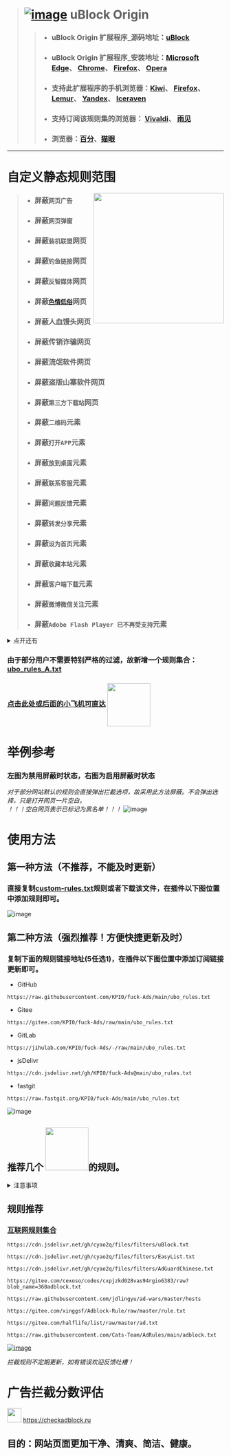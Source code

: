 > # [![image](https://github.com/KPI0/fuck-Ads/blob/main/images/uBlock%20Origin_logo.png)](https://github.com/gorhill/uBlock/) uBlock Origin
> > - ### uBlock Origin 扩展程序_源码地址：[uBlock](https://github.com/gorhill/uBlock/)
> > - ### uBlock Origin 扩展程序_安装地址：[Microsoft Edge](https://microsoftedge.microsoft.com/addons/detail/ublock-origin/odfafepnkmbhccpbejgmiehpchacaeak/)、                      [Chrome](https://chrome.google.com/webstore/detail/ublock-origin/cjpalhdlnbpafiamejdnhcphjbkeiagm/)、                                                                             [Firefox](https://addons.mozilla.org/zh-CN/firefox/addon/ublock-origin/)、                                                                                                       [Opera](https://addons.opera.com/zh-cn/extensions/details/ublock/)
> > - ### 支持此扩展程序的手机浏览器：[Kiwi](https://kiwibrowser.com/)、    [Firefox](https://www.firefox.com.cn/)、           [Lemur](https://lemurbrowser.com)、      [Yandex](https://browser.yandex.com/)、    [Iceraven](https://github.com/fork-maintainers/iceraven-browser)  
> > - ### 支持订阅该规则集的浏览器：  [Vivaldi](https://vivaldi.com/)、   [雨见](https://club.yujianweb.cn/index.php/archives/13/)
> > - ### 浏览器：[百分](https://static.centbrowser.cn/win_beta/)、[猫眼](https://www.catsxp.com/)

----

# 自定义静态规则范围
[<img align="right" src="https://github.com/KPI0/fuck-Ads/blob/main/images/AnimatedEmojies-512px-59_31019989245786.gif" width="303px" />](https://www.360.cn/)

> - ### 屏蔽`网页广告`
> - ### 屏蔽`网页弹窗`
> - ### 屏蔽`装机联盟`网页
> - ### 屏蔽`钓鱼链接`网页
> - ### 屏蔽`反智媒体`网页
> - ### 屏蔽[`色情低俗`](https://raw.githubusercontent.com/KPI0/fuck-Ads/main/Website/sex)网页
> - ### 屏蔽人血馒头网页
> - ### 屏蔽传销诈骗网页
> - ### 屏蔽流氓软件网页
> - ### 屏蔽盗版山寨软件网页
> - ### 屏蔽`第三方下载站`网页
> - ### 屏蔽`二维码`元素
> - ### 屏蔽`打开APP`元素
> - ### 屏蔽`放到桌面`元素
> - ### 屏蔽`联系客服`元素
> - ### 屏蔽`问题反馈`元素
> - ### 屏蔽`转发分享`元素
> - ### 屏蔽`设为首页`元素
> - ### 屏蔽`收藏本站`元素
> - ### 屏蔽`客户端下载`元素
> - ### 屏蔽`微博微信关注`元素
> - ### 屏蔽`Adobe Flash Player 已不再受支持`元素


<details>
  <summary>点开还有</summary>
1、除以上列举的几点外还屏蔽了网页上某些不必要的元素，极大简化网站页面。<br>
2、某安全卫士调教一下就可以使用了，考虑到它某些方面比较强，暂未将它标记为流氓软件。
</details>



### 由于部分用户不需要特别严格的过滤，故新增一个规则集合：  [ubo_rules_A.txt](https://raw.githubusercontent.com/KPI0/fuck-Ads/main/A/ubo_rules_A.txt)
### [点击此处或后面的小飞机可直达](https://github.com/KPI0/fuck-Ads/tree/main/A) [<img align="center" src="https://github.com/KPI0/fuck-Ads/blob/main/images/dcb840b6b74f03361e5cc1c5a57a6c57.gif" width="100px" />](https://github.com/KPI0/fuck-Ads/tree/main/A)

# 举例参考
### 左图为禁用屏蔽时状态，右图为启用屏蔽时状态
*对于部分网站默认的规则会直接弹出拦截选项，故采用此方法屏蔽。不会弹出选择，只是打开网页一片空白。*  
*！！！空白网页表示已标记为黑名单！！！*
![image](https://github.com/KPI0/fuck-Ads/blob/main/images/kk.png)
# 使用方法

## 第一种方法（不推荐，不能及时更新）
### 直接复制[custom-rules.txt](https://raw.githubusercontent.com/KPI0/fuck-Ads/main/custom_rules.txt)规则或者下载该文件，在插件以下图位置中添加规则即可。
![image](https://github.com/KPI0/fuck-Ads/blob/main/images/Snipaste_2022-02-28_18-40-26.png)

## 第二种方法（强烈推荐！方便快捷更新及时）
### 复制下面的规则链接地址(5任选1)，在插件以下图位置中添加订阅链接更新即可。
- GitHub
```
https://raw.githubusercontent.com/KPI0/fuck-Ads/main/ubo_rules.txt
```
- Gitee
```
https://gitee.com/KPI0/fuck-Ads/raw/main/ubo_rules.txt
```
- GitLab
```
https://jihulab.com/KPI0/fuck-Ads/-/raw/main/ubo_rules.txt
``` 
- jsDelivr
```
https://cdn.jsdelivr.net/gh/KPI0/fuck-Ads@main/ubo_rules.txt
``` 
- fastgit
```
https://raw.fastgit.org/KPI0/fuck-Ads/main/ubo_rules.txt
```

![image](https://github.com/KPI0/fuck-Ads/blob/main/images/Snipaste_2022-02-28_18-36-37.png)


## 推荐几个 <img align="" src="https://github.com/KPI0/fuck-Ads/blob/main/images/np.png" width="100px" />的规则。

<details>
  <summary>注意事项</summary>
1、根据自己的需求合理添加规则，越多过滤效果也许会更好，但同时占用设备的资源也越多，会拖慢网页打开速度。<br>
2、建议使用插件默认勾选的就足够日常使用了，没有屏蔽掉的广告或碍眼的元素可以自己选择手动屏蔽。<br>
3、如果网页打开错误只需在该网站临时禁用再刷新网页即可正常访问。
</details>


## 规则推荐

### [互联网规则集合](https://filterlists.com/)
```
https://cdn.jsdelivr.net/gh/cyao2q/files/filters/uBlock.txt
```
```
https://cdn.jsdelivr.net/gh/cyao2q/files/filters/EasyList.txt
```
```
https://cdn.jsdelivr.net/gh/cyao2q/files/filters/AdGuardChinese.txt 
```
```
https://gitee.com/cexoso/codes/cxpjzkd028vas94rgio6383/raw?blob_name=360adblock.txt 
```
```
https://raw.githubusercontent.com/jdlingyu/ad-wars/master/hosts 
```
```
https://gitee.com/xinggsf/Adblock-Rule/raw/master/rule.txt
```
```
https://gitee.com/halflife/list/raw/master/ad.txt
```
```
https://raw.githubusercontent.com/Cats-Team/AdRules/main/adblock.txt
```

[![image](https://github.com/KPI0/fuck-Ads/blob/main/images/6123c0f805778ed52be6a71a1c023b1e.gif)](https://github.com/KPI0)

*拦截规则不定期更新，如有错误欢迎反馈吐槽！*

# 广告拦截分数评估  

[<img align="bottom" src="https://github.com/KPI0/fuck-Ads/blob/main/images/logo.c41e6f93.svg" width="33px" />](https://checkadblock.ru/) https://checkadblock.ru

## 目的：网站页面更加干净、清爽、简洁、健康。

